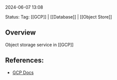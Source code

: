 
2024-06-07 13:08

Status:
Tag: [[GCP]] | [[Database]] |  [[Object Store]]

## Overview

Object storage service in [[GCP]]
## References:
- [GCP Docs](https://cloud.google.com/storage?hl=en)
